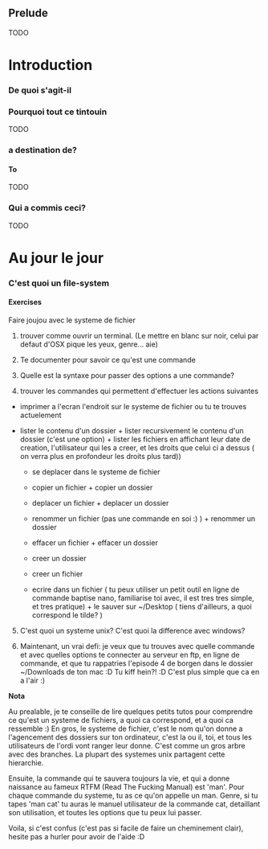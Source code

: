 ## Prelude

TODO

# Introduction

### De quoi s'agit-il

### Pourquoi tout ce tintouin

TODO

### a destination de?

#### To

TODO

### Qui a commis ceci?

TODO

# Au jour le jour

### C'est quoi un file-system

#### Exercises

Faire joujou avec le systeme de fichier

1. trouver comme ouvrir un terminal. (Le mettre en blanc sur noir, celui par defaut d'OSX pique les yeux, genre... aie)

2. Te documenter pour savoir ce qu'est une commande

3. Quelle est la syntaxe pour passer des options a une commande?

4. trouver les commandes qui permettent d'effectuer les actions suivantes

* imprimer a l'ecran l'endroit sur le systeme de fichier ou tu te trouves actuelement

* lister le contenu d'un dossier + lister recursivement le contenu d'un dossier (c'est une option) + lister les fichiers en affichant leur date de creation, l'utilisateur qui les a creer, et les droits que celui ci a dessus ( on verra plus en profondeur les droits plus tard))

    * se deplacer dans le systeme de fichier

    * copier un fichier + copier un dossier

    * deplacer un fichier + deplacer un dossier

    * renommer un fichier (pas une commande en soi :) ) + renommer un dossier

    * effacer un fichier + effacer un dossier

    * creer un dossier

    * creer un fichier

    * ecrire dans un fichier ( tu peux utiliser un petit outil en ligne de commande baptise nano, familiarise toi avec, il est tres tres simple, et tres pratique) + le sauver sur ~/Desktop ( tiens d'ailleurs, a quoi correspond le tilde? )

5. C'est quoi un systeme unix? C'est quoi la difference avec windows?

6. Maintenant, un vrai defi: je veux que tu trouves avec quelle commande et avec quelles options te connecter au serveur en ftp, en ligne de commande, et que tu rappatries l'episode 4 de borgen dans le dossier ~/Downloads de ton mac :D
Tu kiff hein?! :D C'est plus simple que ca en a l'air :)


**Nota**

Au prealable, je te conseille de lire quelques petits tutos pour comprendre ce qu'est un systeme de fichiers, a quoi ca correspond, et a quoi ca ressemble :) En gros, le systeme de fichier, c'est le nom qu'on donne a l'agencement des dossiers sur ton ordinateur, c'est la ou il, toi, et tous les utilisateurs de l'ordi vont ranger leur donne. C'est comme un gros arbre avec des branches. La plupart des systemes unix partagent cette hierarchie.

Ensuite, la commande qui te sauvera toujours la vie, et qui a donne naissance au fameux RTFM (Read The Fucking Manual) est 'man'. Pour chaque commande du systeme, tu as ce qu'on appelle un man. Genre, si tu tapes 'man cat' tu auras le manuel utilisateur de la commande cat, detaillant son utilisation, et toutes les options que tu peux lui passer.

Voila, si c'est confus (c'est pas si facile de faire un cheminement clair), hesite pas a hurler pour avoir de l'aide :D



